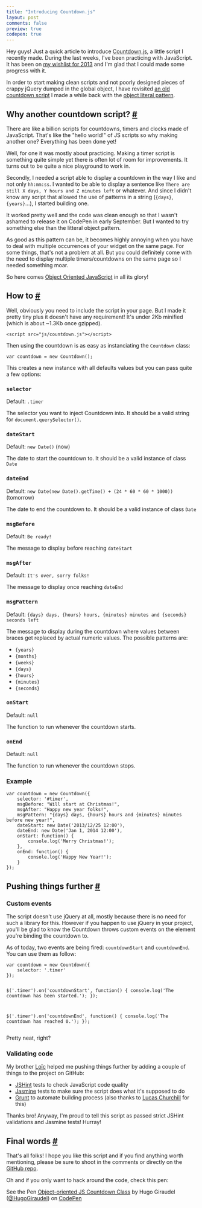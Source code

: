 ```yaml
---
title: "Introducing Countdown.js"
layout: post
comments: false
preview: true
codepen: true
---
```

<section>
<p>Hey guys! Just a quick article to introduce <a href="https://github.com/HugoGiraudel/Countdown.js">Countdown.js</a>, a little script I recently made. During the last weeks, I've been practicing with JavaScript. It has been on <a href="http://hugogiraudel.com/2013/05/13/things-to-do-2013/">my wishlist for 2013</a> and I'm glad that I could made some progress with it.</p>
<p>In order to start making clean scripts and not poorly designed pieces of crappy jQuery dumped in the global object, I have revisited <a href="http://codepen.io/HugoGiraudel/pen/jtJrq">an old countdown script</a> I made a while back with the <a href="http://css-tricks.com/how-do-you-structure-javascript-the-module-pattern-edition/">object literal pattern</a>.</p>
</section>
<section id="why-another-one">
<h2>Why another countdown script? <a href="#why-another-one">#</a></h2>
<p>There are like a billion scripts for countdowns, timers and clocks made of JavaScript. That's like the "hello world!" of JS scripts so why making another one? Everything has been done yet!</p>
<p>Well, for one it was mostly about practicing. Making a timer script is something quite simple yet there is often lot of room for improvements. It turns out to be quite a nice playground to work in. </p>
<p>Secondly, I needed a script able to display a countdown in the way I like and not only <code>hh:mm:ss</code>. I wanted to be able to display a sentence like <code>There are still X days, Y hours and Z minutes left</code> or whatever. And since I didn't know any script that allowed the use of patterns in a string (<code>{days}</code>, <code>{years}</code>...), I started building one.</p>
<p>It worked pretty well and the code was clean enough so that I wasn't ashamed to release it on CodePen in early September. But I wanted to try something else than the litteral object pattern.</p>
<p>As good as this pattern can be, it becomes highly annoying when you have to deal with multiple occurrences of your widget on the same page. For some things, that's not a problem at all. But you could definitely come with the need to display multiple timers/countdowns on the same page so I needed something moar.</p>
<p>So here comes <a href="http://tobyho.com/2010/11/22/javascript-constructors-and/">Object Oriented JavaScript</a> in all its glory!</p>
</section>
<section id="how-to">
<h2>How to <a href="#how-to">#</a></h2>
<p>Well, obviously you need to include the script in your page. But I made it pretty tiny plus it doesn't have any requirement! It's under 2Kb minified (which is about ~1.3Kb once gzipped).</p>
<pre class="language-markup"><code>&lt;script src="js/countdown.js">&lt;/script></code></pre>
<p>Then using the countdown is as easy as instanciating the <code>Countdown</code> class:</p>
<pre class="language-javascript"><code>var countdown = new Countdown();</code></pre>
<p>This creates a new instance with all defaults values but you can pass quite a few options:</p>
<h3 style="text-transform: initial;"><code>selector</code></h3>
<p>Default: <code>.timer</code></p>
<p>The selector you want to inject Countdown into. It should be a valid string for <code>document.querySelector()</code>.</p>
<h3 style="text-transform: initial;"><code>dateStart</code></h3>
<p>Default: <code>new Date()</code> (now)</p>
<p>The date to start the countdown to. It should be a valid instance of class <code>Date</code></p>
<h3 style="text-transform: initial;"><code>dateEnd</code></h3>
<p>Default: <code>new Date(new Date().getTime() + (24 * 60 * 60 * 1000))</code> (tomorrow)</p>
<p>The date to end the countdown to. It should be a valid instance of class <code>Date</code></p>
<h3 style="text-transform: initial;"><code>msgBefore</code></h3>
<p>Default: <code>Be ready!</code></p>
<p>The message to display before reaching <code>dateStart</code></p>
<h3 style="text-transform: initial;"><code>msgAfter</code></h3>
<p>Default: <code>It's over, sorry folks!</code></p>
<p>The message to display once reaching <code>dateEnd</code></p>
<h3 style="text-transform: initial;"><code>msgPattern</code></h3>
<p>Default: <code>{days} days, {hours} hours, {minutes} minutes and {seconds} seconds left</code></p>
<p>The message to display during the countdown where values between braces get replaced by actual numeric values. The possible patterns are:</p>
<ul>
<li><code>{years}</code></li>
<li><code>{months}</code></li>
<li><code>{weeks}</code></li>
<li><code>{days}</code></li>
<li><code>{hours}</code></li>
<li><code>{minutes}</code></li>
<li><code>{seconds}</code></li>
</ul>
<h3 style="text-transform: initial;"><code>onStart</code></h3>
<p>Default: <code>null</code></p>
<p>The function to run whenever the countdown starts.</p>
<h3 style="text-transform: initial;"><code>onEnd</code></h3>
<p>Default: <code>null</code></p>
<p>The function to run whenever the countdown stops.</p>
<h3>Example</h3>
<pre class="language-javascript"><code>var countdown = new Countdown({
    selector: '#timer',
    msgBefore: "Will start at Christmas!",
    msgAfter: "Happy new year folks!",
    msgPattern: "{days} days, {hours} hours and {minutes} minutes before new year!",
    dateStart: new Date('2013/12/25 12:00'),
    dateEnd: new Date('Jan 1, 2014 12:00'),
    onStart: function() {
    	console.log('Merry Christmas!');
    },
    onEnd: function() {
    	console.log('Happy New Year!');
    }
});</code></pre>
</section>
<section id="pushing-things-further">
<h2>Pushing things further <a href="#pushing-things-further">#</a></h2>
<h3>Custom events</h3>
<p>The script doesn't use jQuery at all, mostly because there is no need for such a library for this. However if you happen to use jQuery in your project, you'll be glad to know the Countdown throws custom events on the element you're binding the countdown to.</p>
<p>As of today, two events are being fired: <code>countdownStart</code> and <code>countdownEnd</code>. You can use them as follow:</p>
<pre class="language-javascript"><code>var countdown = new Countdown({
	selector: '.timer'
});

$('.timer').on('countdownStart', function() {
	console.log('The countdown has been started.');
});

$('.timer').on('countdownEnd', function() {
	console.log('The countdown has reached 0.');
});
</code></pre>
<p>Pretty neat, right?</p>
<h3>Validating code</h3>
<p>My brother <a href="https://twitter.com/l_giraudel">Loïc</a> helped me pushing things further by adding a couple of things to the project on GitHub:</p>
<ul>
<li><a href="http://www.jshint.com/">JSHint</a> tests to check JavaScript code quality</li>
<li><a href="http://pivotal.github.io/jasmine/">Jasmine</a> tests to make sure the script does what it's supposed to do</li>
<li><a href="http://gruntjs.com/">Grunt</a> to automate building process (also thanks to <a href="https://twitter.com/_agtlucas">Lucas Churchill</a> for this)</li>
</ul>
<p>Thanks bro! Anyway, I'm proud to tell this script as passed strict JSHint validations and Jasmine tests! Hurray!</p>
</section>
<section id="final-words">
<h2>Final words <a href="#final-words">#</a></h2>
<p>That's all folks! I hope you like this script and if you find anything worth mentioning, please be sure to shoot in the comments or directly on the <a href="https://github.com/HugoGiraudel/Countdown.js">GitHub repo</a>.</p>
<p>Oh and if you only want to hack around the code, check this pen:</p>
<p data-height="300" data-theme-id="0" data-slug-hash="vCyJq" data-user="HugoGiraudel" data-default-tab="result" class='codepen'>See the Pen <a href='http://codepen.io/HugoGiraudel/pen/vCyJq'>Object-oriented JS Countdown Class</a> by Hugo Giraudel (<a href='http://codepen.io/HugoGiraudel'>@HugoGiraudel</a>) on <a href='http://codepen.io'>CodePen</a></p>
</section>
